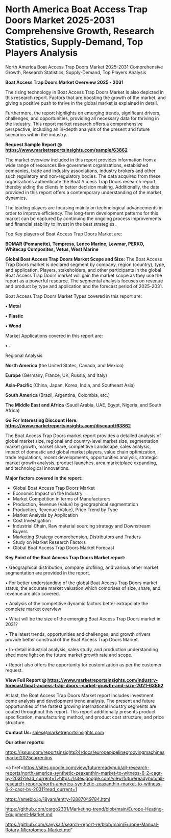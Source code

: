 # North America Boat Access Trap Doors Market 2025-2031 Comprehensive Growth, Research Statistics, Supply-Demand,  Top Players Analysis
North America Boat Access Trap Doors Market 2025-2031 Comprehensive Growth, Research Statistics, Supply-Demand,  Top Players Analysis

<Strong> Boat Access Trap Doors Market Overview 2025 - 2031</strong>

The rising technology in Boat Access Trap Doors Market is also depicted in this research report. Factors that are boosting the growth of the market, and giving a positive push to thrive in the global market is explained in detail.

Furthermore, the report highlights on emerging trends, significant drivers, challenges, and opportunities, providing all necessary data for thriving in the industry. This report market research offers a comprehensive perspective, including an in-depth analysis of the present and future scenarios within the industry.

<strong>Request Sample Report @ <a href=https://www.marketreportsinsights.com/sample/63862>https://www.marketreportsinsights.com/sample/63862</a></strong>

The market overview included in this report provides information from a wide range of resources like government organizations, established companies, trade and industry associations, industry brokers and other such regulatory and non-regulatory bodies. The data acquired from these organizations authenticate the Boat Access Trap Doors research report, thereby aiding the clients in better decision making. Additionally, the data provided in this report offers a contemporary understanding of the market dynamics.

The leading players are focusing mainly on technological advancements in order to improve efficiency. The long-term development patterns for this market can be captured by continuing the ongoing process improvements and financial stability to invest in the best strategies.

Top Key players of Boat Access Trap Doors Market are:

<strong>BOMAR (Pomanette), Tempress, Lenco Marine, Lewmar, PERKO, Whitecap Composites, Vetus, West Marine</strong>

<strong><b>Global Boat Access Trap Doors Market Scope and Size:</b></strong>
The Boat Access Trap Doors market is declared segment by company, region (country), type, and application. Players, stakeholders, and other participants in the global Boat Access Trap Doors market will gain the market scope as they use the report as a powerful resource. The segmental analysis focuses on revenue and product by type and application and the forecast period of 2025-2031.

Boat Access Trap Doors Market Types covered in this report are:

<strong>• Metal

• Plastic

• Wood</strong>

Market Applications covered in this report are:

<strong>• .</strong> 

Regional Analysis

<strong>North America</strong> (the United States, Canada, and Mexico)

<strong>Europe</strong> (Germany, France, UK, Russia, and Italy)

<strong>Asia-Pacific</strong> (China, Japan, Korea, India, and Southeast Asia)

<strong>South America</strong> (Brazil, Argentina, Colombia, etc.)

<strong>The Middle East and Africa</strong> (Saudi Arabia, UAE, Egypt, Nigeria, and South Africa)

<strong>Go For Interesting Discount Here: <a href=https://www.marketreportsinsights.com/discount/63862>https://www.marketreportsinsights.com/discount/63862</a></strong>

The Boat Access Trap Doors market report provides a detailed analysis of global market size, regional and country-level market size, segmentation market growth, market share, competitive Landscape, sales analysis, impact of domestic and global market players, value chain optimization, trade regulations, recent developments, opportunities analysis, strategic market growth analysis, product launches, area marketplace expanding, and technological innovations.

<strong><b>Major factors covered in the report:</b></strong>
<ul>
  <li>Global Boat Access Trap Doors Market </li>
  <li>Economic Impact on the Industry</li>
  <li>Market Competition in terms of Manufacturers</li>
  <li>Production, Revenue (Value) by geographical segmentation</li>
  <li>Production, Revenue (Value), Price Trend by Type</li>
  <li>Market Analysis by Application</li>
  <li>Cost Investigation</li>
  <li>Industrial Chain, Raw material sourcing strategy and Downstream Buyers</li>
  <li>Marketing Strategy comprehension, Distributors and Traders</li>
  <li>Study on Market Research Factors</li>
  <li>Global Boat Access Trap Doors Market Forecast</li>
</ul>

<strong><b>Key Point of the Boat Access Trap Doors Market report:</b></strong>

• Geographical distribution, company profiling, and various other market segmentation are provided in the report.

• For better understanding of the global Boat Access Trap Doors market status, the accurate market valuation which comprises of size, share, and revenue are also covered.

• Analysis of the competitive dynamic factors better extrapolate the complete market overview

• What will be the size of the emerging Boat Access Trap Doors market in 2031?

• The latest trends, opportunities and challenges, and growth drivers provide better construal of the Boat Access Trap Doors Market.

• In-detail industrial analysis, sales study, and production understanding shed more light on the future market growth rate and scope.

• Report also offers the opportunity for customization as per the customer request.

<strong><b>View Full Report @ <a href=https://www.marketreportsinsights.com/industry-forecast/boat-access-trap-doors-market-growth-and-size-2021-63862>https://www.marketreportsinsights.com/industry-forecast/boat-access-trap-doors-market-growth-and-size-2021-63862</a></b></strong>


At last, the Boat Access Trap Doors Market report includes investment come analysis and development trend analysis. The present and future opportunities of the fastest growing international industry segments are coated throughout this report. This report additionally presents product specification, manufacturing method, and product cost structure, and price structure.

<strong>Contact Us:</strong>
sales@marketreportsinsights.com

<strong>Our other reports:</strong>

<a href=https://issuu.com/reportsinsights24/docs/europepipelinegroovingmachinesmarket2025currentins>https://issuu.com/reportsinsights24/docs/europepipelinegroovingmachinesmarket2025currentins</a>

<a href=https://sites.google.com/view/futurereadyhub/all-research-reports/north-america-synthetic-zeaxanthin-market-to-witness-6-2-cagr-by-2031?read_current=1>https://sites.google.com/view/futurereadyhub/all-research-reports/north-america-synthetic-zeaxanthin-market-to-witness-6-2-cagr-by-2031?read_current=1</a>

<a href=https://ameblo.jp/18yam/entry-12887049784.html>https://ameblo.jp/18yam/entry-12887049784.html</a>

<a href=https://github.com/cargo2301/Marketing-trend/blob/main/Europe-Heating-Equipment-Market.md>https://github.com/cargo2301/Marketing-trend/blob/main/Europe-Heating-Equipment-Market.md</a>

<a href=https://github.com/sayysaif/search-report-re/blob/main/Europe-Manual-Rotary-Microtomes-Market.md>https://github.com/sayysaif/search-report-re/blob/main/Europe-Manual-Rotary-Microtomes-Market.md</a>"
